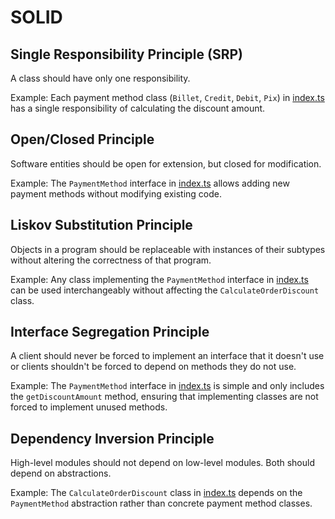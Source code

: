 # SOLID

## Single Responsibility Principle (SRP)

A class should have only one responsibility.

Example: Each payment method class (`Billet`, `Credit`, `Debit`, `Pix`) in [index.ts](index.ts) has a single responsibility of calculating the discount amount.

## Open/Closed Principle

Software entities should be open for extension, but closed for modification.

Example: The `PaymentMethod` interface in [index.ts](index.ts) allows adding new payment methods without modifying existing code.

## Liskov Substitution Principle

Objects in a program should be replaceable with instances of their subtypes without altering the correctness of that program.

Example: Any class implementing the `PaymentMethod` interface in [index.ts](index.ts) can be used interchangeably without affecting the `CalculateOrderDiscount` class.

## Interface Segregation Principle

A client should never be forced to implement an interface that it doesn't use or clients shouldn't be forced to depend on methods they do not use.

Example: The `PaymentMethod` interface in [index.ts](index.ts) is simple and only includes the `getDiscountAmount` method, ensuring that implementing classes are not forced to implement unused methods.

## Dependency Inversion Principle

High-level modules should not depend on low-level modules. Both should depend on abstractions.

Example: The `CalculateOrderDiscount` class in [index.ts](index.ts) depends on the `PaymentMethod` abstraction rather than concrete payment method classes.
